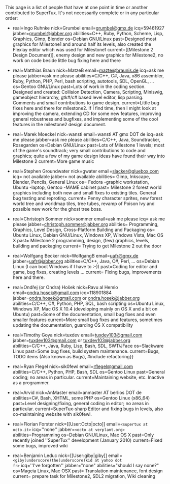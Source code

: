 This page is a list of people that have at one point in time or
another contributed to SuperTux. It's not necessarily complete or in
any particular order:

* real=Ingo Ruhnke
  nick=Grumbel
  email=grumbel@gmx.de
  icq=59461927
  jabber=grumbel@jabber.org
  abilities=C++, Ruby, Python, Scheme, Lisp, Graphics, Gimp, Blender
  os=Debian GNU/Linux
  past=Designed most graphics for Milestone1 and around half its levels, also created the Flexlay editor which was used for Milestone1
  current=[[Milestone 2 Design Document]], enemy design and new graphics for Milestone2, no work on code beside little bug fixing here and there

* real=Matthias Braun
  nick=MatzeB
  email=mazte@braunis.de
  icq=ask me please
  jabber=ask me please
  abilities=C/C++, C#, Java, x86 assembler, Ruby, Python, PHP, Perl, bash scripting, autotools, SDL, OpenGL, ...
  os=Gentoo GNU/Linux
  past=Lots of work in the coding section. Designed and created: Collision Detection, Camera, Scripting, Miniswig, gameobject hierarchy, gtk#/c# based level editor, lisp parsing. Comments and small contributions to game design.
  current=Little bug fixes here and there for milestone2. If I find time, then I might look at improving the camera, extending CD for some new features, improving general robustness and bugfixes, and implementing some of the cool features in the milestone2 design document.

* real=Marek Moeckel
  nick=wansti
  email=wansti AT gmx DOT de
  icq=ask me please
  jabber=ask me please
  abilities=C/C++, Java, Soundtracker, Rosegarden
  os=Debian GNU/Linux
  past=Lots of Milestone 1 levels; most of the game's soundtrack; very small contributions to code and graphics; quite a few of my game design ideas have found their way into Milestone 2
  current=More game music

* real=Stephen Groundwater
  nick=gwater
  email=slacker@gluebox.com
  icq= not available
  jabber= not available
  abilities= Gimp, Inkscape, Blender, Pencils, General Linux
  os= Fedora -graphic workstation, Ubuntu -laptop, Gentoo -MAME cabinet
  past= Milestone 2 forest world graphics including both new and small fixes to existing tiles. General bug testing and reproting.
  current= Penny character sprites, new forest world tree and worldmap tiles, tree tubes, revamp of Poison Ivy and possible new work for the ghost tree boss.

* real=Christoph Sommer
  nick=sommer
  email=ask me please
  icq= ask me please
  jabber=christoph.sommer@jabber.org
  abilities= Programming, Graphics, Level Design, Cross-Platform Building and Packaging
  os= Ubuntu Linux, Debian GNU/Linux, Windows XP, Windows Vista, Mac OS X
  past= Milestone 2 programming, design, (few) graphics, levels, building and packaging
  current= Trying to get Milestone 2 out the door

* real=Wolfgang Becker
  nick=WolfgangB
  email=uafr@gmx.de
  jabber=uafr@jabber.org
  abilities=C/C++, Java, C#, Perl, ...
  os=Debian Linux (I can boot Windows if I have to :-))
  past=Coding for editor and game, bug fixes, creating levels ...
  current= Fixing bugs, improvements here and there.

* real=Ondřej (or Ondra) Hošek
  nick=Ravu al Hemio
  email=ondra.hosek@gmail.com
  icq=118901884
  jabber=ondra.hosek@gmail.com or ondra.hosek@jabber.org
  abilities=C/C++, C#, Python, PHP, SQL, bash scripting
  os=Ubuntu Linux, Windows XP, Mac OS X 10.4 (developing mainly on OS X and a bit on Ubuntu)
  past=Some of the documentation, small bug fixes and even smaller features
  current=More small bug fixes and features, sometimes updating the documentation, guarding OS X compatibility

* real=Timothy Goya
  nick=tuxdev
  email=tuxdev103@gmail.com
  jabber=tuxdev103@gmail.com or tuxdev103@jabber.org
  abilities=C/C++, Java, Ruby, Lisp, Bash, SDL, SWT/JFace
  os=Slackware Linux
  past=Some bug fixes, build system maintenance.
  current=Bugs, TODO items (Also known as Bugs), #include refactoring}}

* real=Ryan Flegel
  nick=sik0fewl
  email=rflegel@gmail.com
  abilities=C/C++, Python, PHP, Bash, SDL
  os=Gentoo Linux
  past=General coding; no areas in particular.
  current=Maintaining website, etc. Inactive as a programmer.

* real=Arvid
  nick=AnMaster
  email=anmaster AT berlios DOT de
  abilities=C#, Bash, XHTML, some PHP
  os=Gentoo Linux (x86_64)
  past=Level designing/fixing, general coding in editor; no areas in particular.
  current=SuperTux-sharp Editor and fixing bugs in levels, also co-maintaining website with sik0fewl.

* real=Florian Forster
  nick=[[User:Octo|octo]]
  email=<code>&lt;supertux at octo.it&gt;</code>
  icq=''none''
  jabber=<code>&lt;octo at verplant.org&gt;</code>
  abilities=Programming
  os=Debian GNU/Linux, Mac OS X
  past=Only recently joined ''SuperTux'' development (January&nbsp;2010)
  current=Fixed some bugs, improved wiki

* real=Benjamin Leduc
  nick=[[User:giby|giby]]
  email=<code>&lt;giby(underscore)the(underscore)kid at yahoo dot fr&gt;</code>
  icq=''I've forgotten''
  jabber="none"
  abilities="should I say none?"
  os=Mageia Linux, Mac OSX
  past= Translation maintenance, font design
  current= prepare task for Milestone2, SDL2 migration, Wiki cleaning

